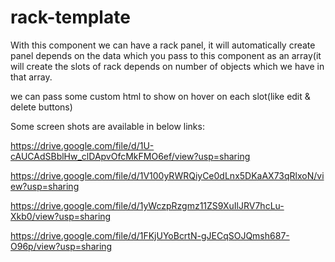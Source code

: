 # rack-template

With this component we can have a rack panel, it will automatically create panel depends on the data which you pass to this component as an array(it will create the slots of rack depends on number of objects which we have in that array.

we can pass some custom html to show on hover on each slot(like edit & delete buttons)

Some screen shots are available in below links:

https://drive.google.com/file/d/1U-cAUCAdSBblHw_clDApvOfcMkFMO6ef/view?usp=sharing

https://drive.google.com/file/d/1V100yRWRQiyCe0dLnx5DKaAX73qRlxoN/view?usp=sharing

https://drive.google.com/file/d/1yWczpRzgmz11ZS9XuIlJRV7hcLu-Xkb0/view?usp=sharing

https://drive.google.com/file/d/1FKjUYoBcrtN-gJECqSOJQmsh687-O96p/view?usp=sharing
